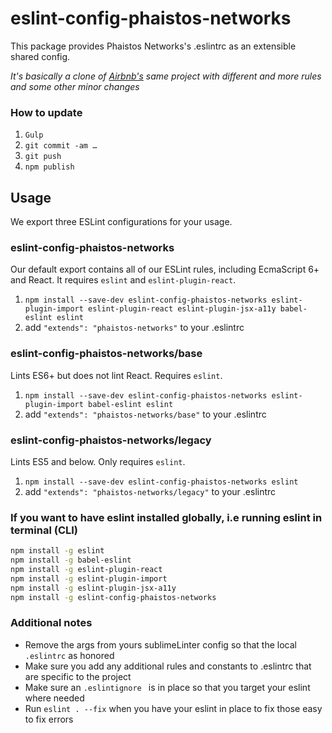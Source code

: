 
# eslint-config-phaistos-networks

This package provides Phaistos Networks's .eslintrc as an extensible shared config.

*It's basically a clone of [Airbnb's](https://github.com/airbnb/javascript/tree/master/packages/eslint-config-airbnb) same project with different and more rules and some other minor changes*

### How to update

1. `Gulp`
2. `git commit -am …`
3. `git push`
4. `npm publish`

## Usage

We export three ESLint configurations for your usage.

### eslint-config-phaistos-networks

Our default export contains all of our ESLint rules, including EcmaScript 6+
and React. It requires `eslint` and `eslint-plugin-react`.

1. `npm install --save-dev eslint-config-phaistos-networks eslint-plugin-import eslint-plugin-react eslint-plugin-jsx-a11y babel-eslint eslint`
2. add `"extends": "phaistos-networks"` to your .eslintrc

### eslint-config-phaistos-networks/base

Lints ES6+ but does not lint React. Requires `eslint`.

1. `npm install --save-dev eslint-config-phaistos-networks eslint-plugin-import babel-eslint eslint`
2. add `"extends": "phaistos-networks/base"` to your .eslintrc

### eslint-config-phaistos-networks/legacy

Lints ES5 and below. Only requires `eslint`.

1. `npm install --save-dev eslint-config-phaistos-networks eslint`
2. add `"extends": "phaistos-networks/legacy"` to your .eslintrc

### If you want to have eslint installed globally, i.e running eslint in terminal (CLI)


```bash
npm install -g eslint
npm install -g babel-eslint
npm install -g eslint-plugin-react
npm install -g eslint-plugin-import
npm install -g eslint-plugin-jsx-a11y
npm install -g eslint-config-phaistos-networks
```

### Additional notes

+ Remove the args from yours sublimeLinter config so that the local `.eslintrc` as honored
+ Make sure you add any additional rules and constants to .eslintrc that are specific to the project
+ Make sure an `.eslintignore ` is in place so that you target your eslint where needed
+ Run `eslint . --fix` when you have your eslint in place to fix those easy to fix errors


